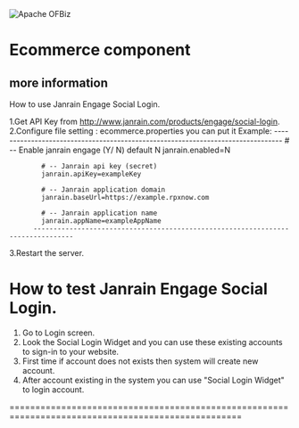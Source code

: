 <img src="https://s.apache.org/erwn1" alt="Apache OFBiz" />

# Ecommerce component

## more information
How to use Janrain Engage Social Login.

1.Get API Key from http://www.janrain.com/products/engage/social-login.
2.Configure file setting : ecommerce.properties you can put it 
          Example:
          --------------------------------------------------------------------------------
            # -- Enable janrain engage (Y/ N) default N
            janrain.enabled=N
            
            # -- Janrain api key (secret)
            janrain.apiKey=exampleKey
            
            # -- Janrain application domain
            janrain.baseUrl=https://example.rpxnow.com
            
            # -- Janrain application name
            janrain.appName=exampleAppName
          --------------------------------------------------------------------------------
3.Restart the server.


How to test Janrain Engage Social Login.
=======================================

1. Go to Login screen.
2. Look the Social Login Widget and you can use these existing accounts to sign-in to your website.
3. First time if account does not exists then system will create new account.
4. After account existing in the system you can use "Social Login Widget" to login account.

===================================================================================================
